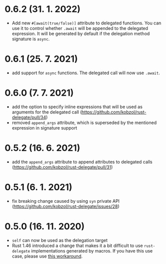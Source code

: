 # 0.6.2 (31. 1. 2022)
- Add new `#[await(true/false)]` attribute to delegated functions. You can use it to control whether
`.await` will be appended to the delegated expression. It will be generated by default if the delegation
method signature is `async`.

# 0.6.1 (25. 7. 2021)
- add support for `async` functions. The delegated call will now use `.await`.

# 0.6.0 (7. 7. 2021)
- add the option to specify inline expressions that will be used as arguments for the delegated call (https://github.com/kobzol/rust-delegate/pull/34)
- removed `append_args` attribute, which is superseded by the mentioned expression in signature support

# 0.5.2 (16. 6. 2021)
- add the `append_args` attribute to append attributes to delegated calls (https://github.com/kobzol/rust-delegate/pull/31)

# 0.5.1 (6. 1. 2021)
- fix breaking change caused by using `syn` private API (https://github.com/kobzol/rust-delegate/issues/28) 

# 0.5.0 (16. 11. 2020)
- `self` can now be used as the delegation target
- Rust 1.46 introduced a change that makes it a bit difficult to use `rust-delegate` implementations
generated by macros. If you have this use case, please use [this workaround](https://github.com/kobzol/rust-delegate/issues/25#issuecomment-716774685).
